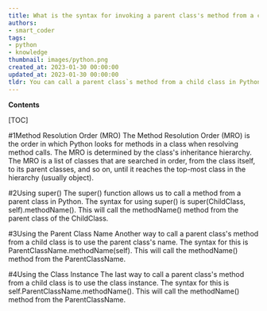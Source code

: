 ```yaml
---
title: What is the syntax for invoking a parent class's method from a child class in python?
authors:
- smart_coder
tags:
- python
- knowledge
thumbnail: images/python.png
created_at: 2023-01-30 00:00:00
updated_at: 2023-01-30 00:00:00
tldr: You can call a parent class`s method from a child class in Python by using the super() method.
---
```


**Contents**

[TOC]

#1Method Resolution Order (MRO)
The Method Resolution Order (MRO) is the order in which Python looks for methods in a class when resolving method calls. The MRO is determined by the class's inheritance hierarchy. The MRO is a list of classes that are searched in order, from the class itself, to its parent classes, and so on, until it reaches the top-most class in the hierarchy (usually object).

#2Using super()
The super() function allows us to call a method from a parent class in Python. The syntax for using super() is super(ChildClass, self).methodName(). This will call the methodName() method from the parent class of the ChildClass.

#3Using the Parent Class Name
Another way to call a parent class's method from a child class is to use the parent class's name. The syntax for this is ParentClassName.methodName(self). This will call the methodName() method from the ParentClassName.

#4Using the Class Instance
The last way to call a parent class's method from a child class is to use the class instance. The syntax for this is self.ParentClassName.methodName(). This will call the methodName() method from the ParentClassName.
